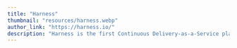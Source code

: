 ```yaml
---
title: "Harness"
thumbnail: "resources/harness.webp"
author_link: "https://harness.io/"
description: "Harness is the first Continuous Delivery-as-a-Service platform that uses Machine Learning to simplify the entire process of delivering code from artifact into production – quickly, safely, securely, and repeatably."
---
```

